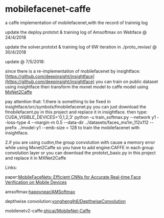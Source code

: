 # mobilefacenet-caffe
a caffe implementation of mobilefacenet,with the record of trainnig log 

update the deploy.prototxt & training log of Amsoftmax on Webface @ 24/4/2018

update the solver.prototxt & training log of 6W iteration in ./proto_revise/ @ 30/4/2018

update @ 7/5/2018:

since there is a re-implementation of mobilefacenet by insightface:
	[https://github.com/deepinsight/insightface](https://github.com/deepinsight/insightface)
you can train on public dataset using insightface then transform the mxnet model to caffe model using [MxNet2Caffe](https://github.com/GarrickLin/MXNet2Caffe)

pay attention that:
1.there is something to be fixed in insightface/src/symbols/fmobilefacenet.py
you can just download the fmobilefacent.py in this project and replace it in insightface.
then type:
CUDA_VISIBLE_DEVICES='0,1,2,3' python -u train_softmax.py --network y1 --loss-type 4 --margin-m 0.5 --data-dir ../datasets/faces_ms1m_112x112  --prefix ../model-y1 --emb-size = 128
to train the mobilefacenet with insightface.

2.if you are using cudnn,the group convolution with cause a memory error while using Mxnet2Caffe
so you have to add engine:CAFFE in each group convolution layer
or you can download the prototxt_basic.py in this project and replace it in MXNet2Caffe

Links:

paper:[MobileFaceNets: Efficient CNNs for Accurate Real-time Face Verification on Mobile Devices](https://arxiv.org/abs/1804.07573)

amsoftmax:[happynear/AMSoftmax](https://github.com/happynear/AMSoftmax)

depthwise convolution:[yonghenglh6/DepthwiseConvolution](https://github.com/yonghenglh6/DepthwiseConvolution)

mobilenetv2-caffe:[shicai/MobileNet-Caffe](https://github.com/shicai/MobileNet-Caffe)